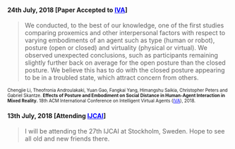 <style>
a {
    color: blue;
}
</style>


#### 24th July, 2018 [Paper Accepted to [IVA](http://iva2018.westernsydney.edu.au/)]

>We conducted, to the best of our knowledge, one of the first studies comparing proxemics and other interpersonal factors with respect to varying embodiments of an agent such as type (human or robot), posture (open or closed) and virtuality (physical or virtual). We observed unexpected conclusions, such as participants remaining slightly further back on average for the open posture than the closed posture. We believe this has to do with the closed posture appearing to be in a troubled state, which attract concern from others.

<font size="1"> Chengjie Li, Theofronia Androulakaki, Yuan Gao, Fangkai Yang, Himangshu Saikia, Christopher Peters and Gabriel Skantze. <b>Effects of Posture and Embodiment on Social Distance in Human-Agent Interaction in Mixed Reality.</b> 18th ACM International Conference on Intelligent Virtual Agents (<a href="http://iva2018.westernsydney.edu.au/">IVA</a>), 2018. </font>

#### 13th July, 2018 [Attending [IJCAI](https://www.ijcai-18.org/)]

>I will be attending the 27th IJCAI at Stockholm, Sweden. Hope to see all old and new friends there. 
